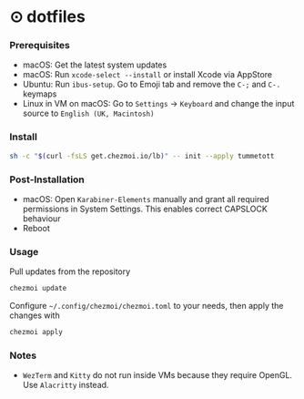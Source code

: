 # ⊙ dotfiles

### Prerequisites
- macOS: Get the latest system updates
- macOS: Run `xcode-select --install` or install Xcode via AppStore
- Ubuntu: Run `ibus-setup`. Go to Emoji tab and remove the `C-;` and `C-.` keymaps
- Linux in VM on macOS: Go to `Settings` -> `Keyboard` and change the input source to `English (UK, Macintosh)`

### Install

```sh
sh -c "$(curl -fsLS get.chezmoi.io/lb)" -- init --apply tummetott
```

### Post-Installation

- macOS: Open `Karabiner-Elements` manually and grant all required permissions in System Settings. This enables correct CAPSLOCK behaviour
- Reboot

### Usage

Pull updates from the repository
```sh
chezmoi update
```

Configure `~/.config/chezmoi/chezmoi.toml` to your needs, then apply the changes
with
```sh
chezmoi apply
```

### Notes

- `WezTerm` and `Kitty` do not run inside VMs because they require OpenGL. Use `Alacritty` instead.
